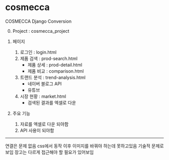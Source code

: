 # cosmecca

COSMECCA Django Conversion

0. Project : cosmecca_project

1. 페이지

   1. 로그인 : login.html
   2. 제품 검색 : prod-search.html
      - 제품 상세 : prod-detail.html
      - 제품 비교 : comparison.html
   3. 트랜드 분석 : trend-analysis.html
      - 네이버 블로그 API
      - 유튜브
   4. 시장 현황 : market.html
      - 검색된 결과를 엑셀로 다운

2. 주요 기능
   1. 자료를 엑셀로 다운 되야함
   2. API 사용이 되야함

---

연결은 문제 없음
css에서 동작 이후 이미지를 바꿔야 하는데 못하고있음
기술적 문제로 보임 장고는 다르게 접근해야 할 필요가 있어보임
